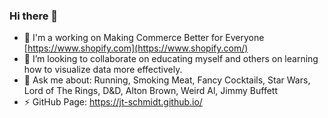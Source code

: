 ### Hi there 👋

<!--
**jt-schmidt/jt-schmidt** is a ✨ _special_ ✨ repository because its `README.md` (this file) appears on your GitHub profile.
Here are some ideas to get you started:
- 🔭 I'm a working on Making Commerce Better for Everyone
- 👯 I’m looking to collaborate on educating myself and others on learning how to visualize data more effectively.
- 😄 Pronouns: he/him
- ⚡ Fun fact: ...
-->

- 🔭 I'm a working on Making Commerce Better for Everyone [https://www.shopify.com](https://www.shopify.com/)
- 👯 I’m looking to collaborate on educating myself and others on learning how to visualize data more effectively.
- 💬 Ask me about:  Running, Smoking Meat, Fancy Cocktails, Star Wars, Lord of The Rings, D&D, Alton Brown, Weird Al, Jimmy Buffett
- ⚡ GitHub Page:  https://jt-schmidt.github.io/
